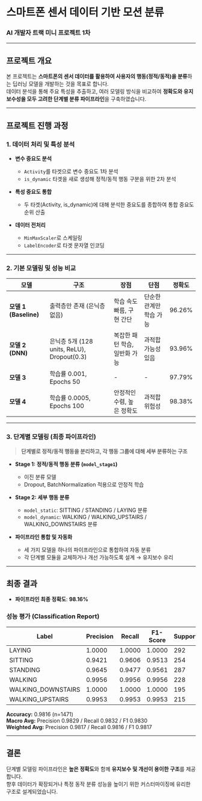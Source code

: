 #  스마트폰 센서 데이터 기반 모션 분류

### AI 개발자 트랙 미니 프로젝트 1차  
---

##  프로젝트 개요

본 프로젝트는 **스마트폰의 센서 데이터를 활용하여 사용자의 행동(정적/동적)을 분류**하는 딥러닝 모델을 개발하는 것을 목표로 합니다.  
데이터 분석을 통해 주요 특성을 추출하고, 여러 모델링 방식을 비교하여 **정확도와 유지보수성을 모두 고려한 단계별 분류 파이프라인**을 구축하였습니다.

---

##  프로젝트 진행 과정

### 1. 데이터 처리 및 특성 분석

- **변수 중요도 분석**
  - `Activity`를 타겟으로 변수 중요도 1차 분석
  - `is_dynamic` 타겟을 새로 생성해 정적/동적 행동 구분을 위한 2차 분석

- **특성 중요도 통합**
  - 두 타겟(Activity, is_dynamic)에 대해 분석한 중요도를 종합하여 통합 중요도 순위 산출

- **데이터 전처리**
  - `MinMaxScaler`로 스케일링
  - `LabelEncoder`로 타겟 문자열 인코딩

---

### 2. 기본 모델링 및 성능 비교

| 모델 | 구조 | 장점 | 단점 | 정확도 |
|------|------|------|------|--------|
| **모델 1 (Baseline)** | 출력층만 존재 (은닉층 없음) | 학습 속도 빠름, 구현 간단 | 단순한 관계만 학습 가능 | 96.26% |
| **모델 2 (DNN)** | 은닉층 5개 (128 units, ReLU), Dropout(0.3) | 복잡한 패턴 학습, 일반화 가능 | 과적합 가능성 있음 | 93.96% |
| **모델 3** | 학습률 0.001, Epochs 50 | - | - | 97.79% |
| **모델 4** | 학습률 0.0005, Epochs 100 | 안정적인 수렴, 높은 정확도 | 과적합 위험성 | 98.38% |

---

### 3. 단계별 모델링 (최종 파이프라인)

> **단계별로 정적/동적 행동을 분리하고, 각 행동 그룹에 대해 세부 분류하는 구조**

- **Stage 1: 정적/동적 행동 분류 (`model_stage1`)**
  - 이진 분류 모델
  - Dropout, BatchNormalization 적용으로 안정적 학습

- **Stage 2: 세부 행동 분류**
  - `model_static`: SITTING / STANDING / LAYING 분류
  - `model_dynamic`: WALKING / WALKING_UPSTAIRS / WALKING_DOWNSTAIRS 분류

- **파이프라인 통합 및 자동화**
  - 세 가지 모델을 하나의 파이프라인으로 통합하여 자동 분류
  - 각 단계별 모듈을 교체하거나 개선 가능하도록 설계 → 유지보수 유리

---

##  최종 결과

- **파이프라인 최종 정확도**: **98.16%**

### 성능 평가 (Classification Report)

| Label | Precision | Recall | F1-Score | Support |
|-------|-----------|--------|----------|---------|
| LAYING | 1.0000 | 1.0000 | 1.0000 | 292 |
| SITTING | 0.9421 | 0.9606 | 0.9513 | 254 |
| STANDING | 0.9645 | 0.9477 | 0.9561 | 287 |
| WALKING | 0.9956 | 0.9956 | 0.9956 | 228 |
| WALKING_DOWNSTAIRS | 1.0000 | 1.0000 | 1.0000 | 195 |
| WALKING_UPSTAIRS | 0.9953 | 0.9953 | 0.9953 | 215 |

**Accuracy:** 0.9816 (n=1471)  
**Macro Avg:** Precision 0.9829 / Recall 0.9832 / F1 0.9830  
**Weighted Avg:** Precision 0.9817 / Recall 0.9816 / F1 0.9817

---

##  결론

단계별 모델링 파이프라인은 **높은 정확도**와 함께 **유지보수 및 개선이 용이한 구조**를 제공합니다.  
향후 데이터가 확장되거나 특정 동작 분류 성능을 높이기 위한 커스터마이징에 유리한 구조로 설계되었습니다.

